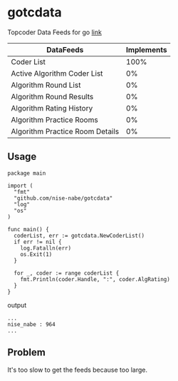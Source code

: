 gotcdata
========

Topcoder Data Feeds for go [link](http://apps.topcoder.com/wiki/display/tc/Algorithm+Data+Feeds)

|DataFeeds                       | Implements |
|--------------------------------|------------|
|Coder List                      |        100%|
|Active Algorithm Coder List     |          0%|
|Algorithm Round List            |          0%|
|Algorithm Round Results         |          0%|
|Algorithm Rating  History       |          0%|
|Algorithm Practice Rooms        |          0%|
|Algorithm Practice Room Details |          0%|

## Usage

```
package main

import (
  "fmt"
  "github.com/nise-nabe/gotcdata"
  "log"
  "os"
)

func main() {
  coderList, err := gotcdata.NewCoderList()
  if err != nil {
    log.Fatalln(err)
    os.Exit(1)
  }

  for _, coder := range coderList {
    fmt.Println(coder.Handle, ":", coder.AlgRating)
  }
}
```

output
```
...
nise_nabe : 964
...
```

## Problem

It's too slow to get the feeds because too large.
